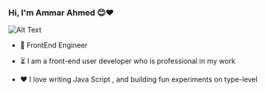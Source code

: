 ### Hi, I'm Ammar Ahmed 😊❤️




![Alt Text](https://th.bing.com/th/id/R.a1789315e90f5a0e29f9dccf95d5bea6?rik=4nIHxbXfaWR2jg&pid=ImgRaw&r=0)


- 💼 FrontEnd Engineer

- ⏳ I am a front-end user developer who is professional in my work

- ❤️ I love writing Java Script , and building fun experiments on type-level
